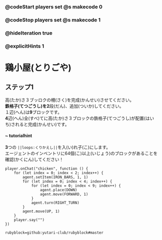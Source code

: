 ### @codeStart players set @s makecode 0
### @codeStop players set @s makecode 1

### @hideIteration true 
### @explicitHints 1


# 鶏小屋(とりごや)

## ステップ1
高(たか)さ３ブッロクの柵(さく)を完成(かんせい)させてください。</br>
**鉄格子(てつごうし)**を**2**段(だん)、追加(ついか)してください。</br>
１辺(へん)は**9**ブロックです。</br>
**4**辺(へん)全(すべ)てに高(たか)さ３ブロックの鉄格子(てつごうし)が配置(はいち)されると完成(かんせい)です。</br>

#### ~ tutorialhint
**3**つの ``||loops:くりかえし||``を入(い)れ子(こ)にします。</br>
エージェントのインベントリに64個(こ)以上(いじょう)のブロックがあることを確認(かくにん)してください！</br>

```ghost
player.onChat("chicken", function () {
    for (let index = 0; index < 2; index++) {
        agent.setItem(IRON_BARS, 1, 1)
        for (let index = 0; index < 4; index++) {
            for (let index = 0; index < 9; index++) {
                agent.place(DOWN)
                agent.move(FORWARD, 1)
            }
            agent.turn(RIGHT_TURN)
        }
        agent.move(UP, 1)
    }
    player.say("")
})

``` 
```package
rubyblock=github:yutari-club/rubyblock#master
```